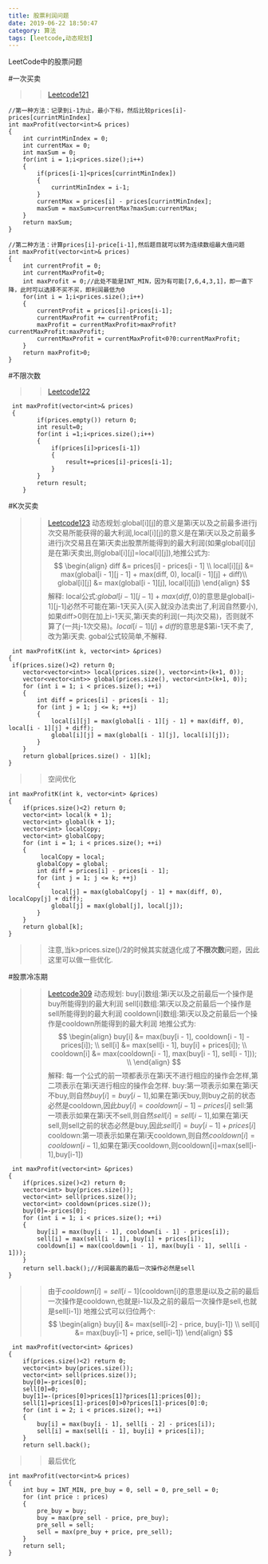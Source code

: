 ```yaml
---
title: 股票利润问题
date: 2019-06-22 18:50:47
category: 算法
tags: [leetcode,动态规划]
---
```

LeetCode中的股票问题
<!--more-->

#一次买卖
>>[Leetcode121](https://leetcode.com/problems/best-time-to-buy-and-sell-stock/
)

```
//第一种方法：记录到i-1为止，最小下标，然后比较prices[i]-prices[currintMinIndex]
int maxProfit(vector<int>& prices) 
{
	int currintMinIndex = 0;
	int currentMax = 0;
	int maxSum = 0;
	for(int i = 1;i<prices.size();i++)
	{
		if(prices[i-1]<prices[currintMinIndex])
		{
			currintMinIndex = i-1;
		}
		currentMax = prices[i] - prices[currintMinIndex];
		maxSum = maxSum>currentMax?maxSum:currentMax;
	}     
	return maxSum;
}
```
```
//第二种方法：计算prices[i]-price[i-1],然后题目就可以转为连续数组最大值问题
int maxProfit(vector<int>& prices) 
{
	int currentProfit = 0;
	int currentMaxProfit=0;
	int maxProfit = 0;//此处不能是INT_MIN，因为有可能[7,6,4,3,1]，即一直下降，此时可以选择不买不买，即利润最低为0
	for(int i = 1;i<prices.size();i++)
	{
		currentProfit = prices[i]-prices[i-1];
		currentMaxProfit += currentProfit;
		maxProfit = currentMaxProfit>maxProfit?currentMaxProfit:maxProfit;
		currentMaxProfit = currentMaxProfit<0?0:currentMaxProfit;
	}
	return maxProfit>0;
}
```

#不限次数
>>[Leetcode122](https://leetcode.com/problems/best-time-to-buy-and-sell-stock-ii/)

```
 int maxProfit(vector<int>& prices) 
 {
        if(prices.empty()) return 0;
        int result=0;
        for(int i =1;i<prices.size();i++)
        {
            if(prices[i]>prices[i-1])
            {
                result+=prices[i]-prices[i-1];
            }
        }
        return result;
    }
```

#K次买卖
>>[Leetcode123](https://leetcode.com/problems/best-time-to-buy-and-sell-stock-iii/)
动态规划:global[i][j]的意义是第i天以及之前最多进行j次交易所能获得的最大利润,local[i][j]的意义是在第i天以及之前最多进行j次交易且在第i天卖出股票所能得到的最大利润(如果global[i][j]是在第i天卖出,则global[i][j]=local[i][j]),地推公式为:
$$
\begin{align}
diff &= prices[i] - prices[i - 1] \\
local[i][j] &= max(global[i - 1][j - 1] + max(diff, 0), local[i - 1][j] + diff)\\
 global[i][j] &= max(global[i - 1][j], local[i][j]) \end{align}
$$
解释:
local公式:$global[i-1][j-1]+max(diff,0)$的意思是global[i-1][j-1]必然不可能在第i-1天买入(买入就没办法卖出了,利润自然要小),如果diff>0则在加上i-1天买,第i天卖的利润(一共j次交易)，否则就不算了(一共j-1次交易)。$local[i - 1][j] + diff$的意思是$第i-1天不卖了,改为第i天卖.
gobal公式较简单,不解释.

```
 int maxProfitK(int k, vector<int> &prices)
{
 if(prices.size()<2) return 0;       
    vector<vector<int>> local(prices.size(), vector<int>(k+1, 0));
    vector<vector<int>> global(prices.size(), vector<int>(k+1, 0));
    for (int i = 1; i < prices.size(); ++i)
    {
        int diff = prices[i] - prices[i - 1];
        for (int j = 1; j <= k; ++j)
        {
            local[i][j] = max(global[i - 1][j - 1] + max(diff, 0), local[i - 1][j] + diff);
            global[i][j] = max(global[i - 1][j], local[i][j]);
        }
    }
    return global[prices.size() - 1][k];
}
```

>>空间优化

```
int maxProfitK(int k, vector<int> &prices)
{
    if(prices.size()<2) return 0;
    vector<int> local(k + 1);
    vector<int> global(k + 1);
    vector<int> localCopy;
    vector<int> globalCopy;
    for (int i = 1; i < prices.size(); ++i)
    {
         localCopy = local;
        globalCopy = global;
        int diff = prices[i] - prices[i - 1];
        for (int j = 1; j <= k; ++j)
        {
            local[j] = max(globalCopy[j - 1] + max(diff, 0), localCopy[j] + diff);
            global[j] = max(global[j], local[j]);
        }
    }
    return global[k];
}
```
>>注意,当k>prices.size()/2的时候其实就退化成了**不限次数**问题，因此这里可以做一些优化.

#股票冷冻期
>>[Leetcode309](https://leetcode.com/problems/best-time-to-buy-and-sell-stock-with-cooldown/)
动态规划:
buy[i]数组:第i天以及之前最后一个操作是buy所能得到的最大利润
sell[i]数组:第i天以及之前最后一个操作是sell所能得到的最大利润
cooldown[i]数组:第i天以及之前最后一个操作是cooldown所能得到的最大利润
地推公式为:
$$
\begin{align}
        buy[i] &= max(buy[i - 1], cooldown[i - 1] - prices[i]); \\
        sell[i] &= max(sell[i - 1], buy[i] + prices[i]); \\
        cooldown[i] &= max(cooldown[i - 1], max(buy[i - 1], sell[i - 1])); \\
\end{align}
$$
解释:
每一个公式的前一项都表示在第i天不进行相应的操作会怎样,第二项表示在第i天进行相应的操作会怎样.
buy:第一项表示如果在第i天不buy,则自然$buy[i]=buy[i-1]$,如果在第i天buy,则buy之前的状态必然是cooldown,因此$buy[i]=cooldown[i-1]-prices[i]$
sell:第一项表示如果在第i天不sell,则自然$sell[i]=sell[i-1]$,如果在第i天sell,则sell之前的状态必然是buy,因此$sell[i]=buy[i-1]+prices[i]$
cooldown:第一项表示如果在第i天cooldown,则自然$cooldown[i]=cooldown[i-1]$,如果在第i天cooldown,则cooldown[i]=max(sell[i-1],buy[i-1])

```
 int maxProfit(vector<int> &prices)
{
    if(prices.size()<2) return 0;
    vector<int> buy(prices.size());
    vector<int> sell(prices.size());
    vector<int> cooldown(prices.size());
    buy[0]=-prices[0];
    for (int i = 1; i < prices.size(); ++i)
    {
        buy[i] = max(buy[i - 1], cooldown[i - 1] - prices[i]);
        sell[i] = max(sell[i - 1], buy[i] + prices[i]);
        cooldown[i] = max(cooldown[i - 1], max(buy[i - 1], sell[i - 1]));
    }
    return sell.back();//利润最高的最后一次操作必然是sell
}
```

>>由于$cooldown[i] = sell[i-1]$(cooldown[i]的意思是i以及之前的最后一次操作是cooldown,也就是i-1以及之前的最后一次操作是sell,也就是sell[i-1])
地推公式可以归位两个:
$$
\begin{align}
buy[i]  &= max(sell[i-2] - price, buy[i-1]) \\
sell[i] &= max(buy[i-1] + price, sell[i-1])
\end{align}
$$

```
 int maxProfit(vector<int> &prices)
{
    if(prices.size()<2) return 0;
    vector<int> buy(prices.size());
    vector<int> sell(prices.size());
    buy[0]=-prices[0];
    sell[0]=0;
    buy[1]=-(prices[0]>prices[1]?prices[1]:prices[0]);
    sell[1]=prices[1]-prices[0]>0?prices[1]-prices[0]:0;
    for (int i = 2; i < prices.size(); ++i)
    {
        buy[i] = max(buy[i - 1], sell[i - 2] - prices[i]);
        sell[i] = max(sell[i - 1], buy[i] + prices[i]);
    }
    return sell.back();
```
>>最后优化

```
int maxProfit(vector<int>& prices) 
{
    int buy = INT_MIN, pre_buy = 0, sell = 0, pre_sell = 0;
    for (int price : prices) 
    {
        pre_buy = buy;
        buy = max(pre_sell - price, pre_buy);
        pre_sell = sell;
        sell = max(pre_buy + price, pre_sell);
    }
    return sell;
}
```